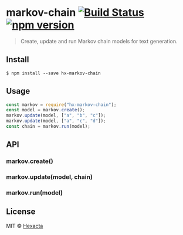 # markov-chain [![Build Status](https://travis-ci.org/hexacta/markov-chain.svg?branch=master)](https://travis-ci.org/hexacta/markov-chain) [![npm version](https://img.shields.io/npm/v/hx-markov-chain.svg?style=flat)](https://www.npmjs.com/package/hx-markov-chain)  
> Create, update and run Markov chain models for text generation.

## Install
```
$ npm install --save hx-markov-chain
```

## Usage

```js
const markov = require("hx-markov-chain");
const model = markov.create();
markov.update(model, ["a", "b", "c"]);
markov.update(model, ["a", "c", "d"]);
const chain = markov.run(model);
```

## API

### markov.create()
### markov.update(model, chain)
### markov.run(model)

## License

MIT © [Hexacta](http://www.hexacta.com)